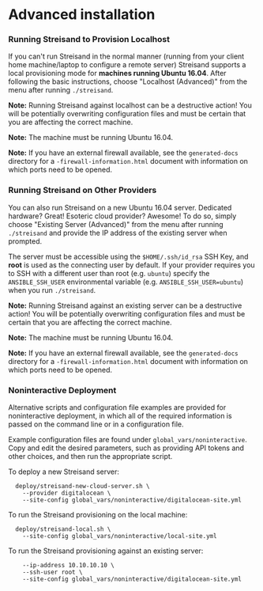 # Advanced installation

### Running Streisand to Provision Localhost ###

If you can't run Streisand in the normal manner (running from your client home machine/laptop to configure a remote server) Streisand supports a local provisioning mode for **machines running Ubuntu 16.04**. After following the basic instructions, choose "Localhost (Advanced)" from the menu after running `./streisand`.

**Note:** Running Streisand against localhost can be a destructive action! You will be potentially overwriting configuration files and must be certain that you are affecting the correct machine.

**Note:** The machine must be running Ubuntu 16.04.

**Note:** If you have an external firewall available, see the `generated-docs` directory for a `-firewall-information.html` document with information on which ports need to be opened.

### Running Streisand on Other Providers ###

You can also run Streisand on a new Ubuntu 16.04 server. Dedicated hardware? Great! Esoteric cloud provider? Awesome! To do so, simply choose "Existing Server (Advanced)" from the menu after running `./streisand` and provide the IP address of the existing server when prompted.

The server must be accessible using the `$HOME/.ssh/id_rsa` SSH Key, and **root** is used as the connecting user by default. If your provider requires you to SSH with a different user than root (e.g. `ubuntu`) specify the `ANSIBLE_SSH_USER` environmental variable (e.g. `ANSIBLE_SSH_USER=ubuntu`) when you run `./streisand`.

**Note:** Running Streisand against an existing server can be a destructive action! You will be potentially overwriting configuration files and must be certain that you are affecting the correct machine.

**Note:** The machine must be running Ubuntu 16.04.

**Note:** If you have an external firewall available, see the `generated-docs` directory for a `-firewall-information.html` document with information on which ports need to be opened.

### Noninteractive Deployment ###

Alternative scripts and configuration file examples are provided for
noninteractive deployment, in which all of the required information is passed
on the command line or in a configuration file.

Example configuration files are found under `global_vars/noninteractive`. Copy
and edit the desired parameters, such as providing API tokens and other choices,
and then run the appropriate script.

To deploy a new Streisand server:

      deploy/streisand-new-cloud-server.sh \
        --provider digitalocean \
        --site-config global_vars/noninteractive/digitalocean-site.yml

To run the Streisand provisioning on the local machine:

      deploy/streisand-local.sh \
        --site-config global_vars/noninteractive/local-site.yml

To run the Streisand provisioning against an existing server:

        --ip-address 10.10.10.10 \
        --ssh-user root \
        --site-config global_vars/noninteractive/digitalocean-site.yml

